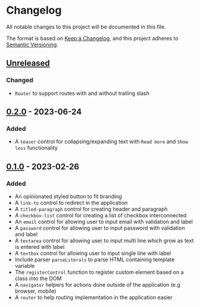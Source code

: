 # Changelog

All notable changes to this project will be documented in this file.

The format is based on [Keep a Changelog](https://keepachangelog.com/en/1.0.0/), and this project adheres to [Semantic Versioning](https://semver.org/spec/v2.0.0.html).

## [Unreleased]

### Changed

- `Router` to support routes with and without trailing slash

## [0.2.0] - 2023-06-24

### Added

- A `teaser` control for collapsing/expanding text with `Read more` and `Show less` functionality

## [0.1.0] - 2023-02-26

### Added

- An opinionated styled button to fit branding
- A `link-to` control to redirect in the application
- A `titled-paragraph` control for creating header and paragraph
- A `checkbox-list` control for creating a list of checkbox interconnected
- An `email` control for allowing user to input email with validation and label
- A `password` control for allowing user to input password with validation and label
- A `textarea` control for allowing user to input multi line which grow as text is entered with label
- A `textbox` control for allowing user to input single line with label
- Include parser `parseLiterals` to parse HTML containing template variable
- The `registerControl` function to register custom element based on a class into the DOM
- A `navigator` helpers for actions done outside of the application (e.g browser, mobile)
- A `router` to help routing implementation in the application easier

[Unreleased]: https://github.com/keonnie/korenie/compare/0.2.0...HEAD
[0.2.0]: https://github.com/keonnie/korenie/compare/0.1.0...0.2.0
[0.1.0]: https://github.com/keonnie/korenie/releases/tag/0.1.0
